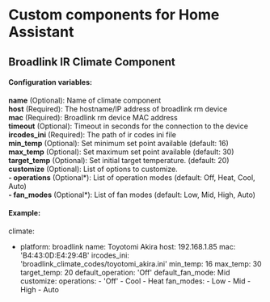 # Custom components for Home Assistant
## Broadlink IR Climate Component

#### Configuration variables:
**name** (Optional): Name of climate component<br />
**host** (Required): The hostname/IP address of broadlink rm device<br />
**mac** (Required): Broadlink rm device MAC address<br />
**timeout** (Optional): Timeout in seconds for the connection to the device<br />
**ircodes_ini** (Required): The path of ir codes ini file<br />
**min_temp** (Optional): Set minimum set point available (default: 16)<br />
**max_temp** (Optional): Set maximum set point available (default: 30)<br />
**target_temp** (Optional): Set initial target temperature. (default: 20)<br />
**customize** (Optional): List of options to customize.<br />
  **- operations** (Optional*): List of operation modes (default: Off, Heat, Cool, Auto)<br />
  **- fan_modes** (Optional*): List of fan modes (default: Low, Mid, High, Auto)<br />
  
#### Example:
climate:
  - platform: broadlink
    name: Toyotomi Akira
    host: 192.168.1.85
    mac: 'B4:43:0D:E4:29:4B'
    ircodes_ini: 'broadlink_climate_codes/toyotomi_akira.ini'
    min_temp: 16
    max_temp: 30
    target_temp: 20
    default_operation: 'Off'
    default_fan_mode: Mid
    customize:
      operations:
        - 'Off'
        - Cool
        - Heat
      fan_modes:
        - Low
        - Mid
        - High
        - Auto
```
